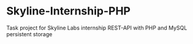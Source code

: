 # Skyline-Internship-PHP
Task project for Skyline Labs internship
REST-API with PHP and MySQL persistent storage 
